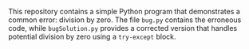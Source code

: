 This repository contains a simple Python program that demonstrates a common error: division by zero. The file `bug.py` contains the erroneous code, while `bugSolution.py` provides a corrected version that handles potential division by zero using a `try-except` block.